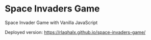 # Space Invaders Game

Space Invader Game with Vanilla JavaScript

Deployed version: https://rlaqhalx.github.io/space-invaders-game/ 


